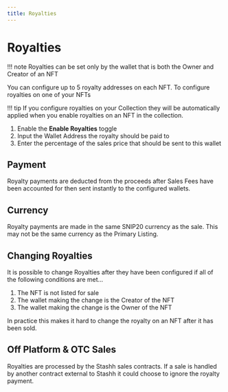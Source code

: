 ```yaml
---
title: Royalties
---
```


# Royalties

!!! note
    Royalties can be set only by the wallet that is both the Owner and Creator of an NFT

You can configure up to 5 royalty addresses on each NFT. To configure royalties on one of your NFTs

!!! tip
    If you configure royalties on your Collection they will be automatically applied when you enable royalties on an NFT in the collection.

1. Enable the **Enable Royalties** toggle
2. Input the Wallet Address the royalty should be paid to
3. Enter the percentage of the sales price that should be sent to this wallet

## Payment

Royalty payments are deducted from the proceeds after Sales Fees have been accounted for then sent instantly to the configured wallets.

## Currency

Royalty payments are made in the same SNIP20 currency as the sale. This may not be the same currency as the Primary Listing.

## Changing Royalties

It is possible to change Royalties after they have been configured if all of the following conditions are met...

1. The NFT is not listed for sale
2. The wallet making the change is the Creator of the NFT
3. The wallet making the change is the Owner of the NFT

In practice this makes it hard to change the royalty on an NFT after it has been sold.

## Off Platform & OTC Sales

Royalties are processed by the Stashh sales contracts. If a sale is handled by another contract external to Stashh it could choose to ignore the royalty payment.